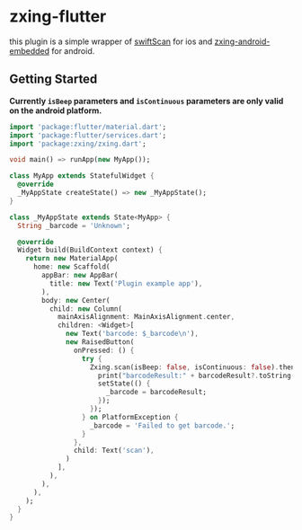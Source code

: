 # zxing-flutter

this plugin is a simple wrapper of [swiftScan](https://github.com/MxABC/swiftScan) for ios and [ zxing-android-embedded](https://github.com/journeyapps/zxing-android-embedded) for android.

## Getting Started
**Currently `isBeep` parameters and `isContinuous` parameters are only valid on the android platform.**
```dart
import 'package:flutter/material.dart';
import 'package:flutter/services.dart';
import 'package:zxing/zxing.dart';

void main() => runApp(new MyApp());

class MyApp extends StatefulWidget {
  @override
  _MyAppState createState() => new _MyAppState();
}

class _MyAppState extends State<MyApp> {
  String _barcode = 'Unknown';

  @override
  Widget build(BuildContext context) {
    return new MaterialApp(
      home: new Scaffold(
        appBar: new AppBar(
          title: new Text('Plugin example app'),
        ),
        body: new Center(
          child: new Column(
            mainAxisAlignment: MainAxisAlignment.center,
            children: <Widget>[
              new Text('barcode: $_barcode\n'),
              new RaisedButton(
                onPressed: () {
                  try {
                    Zxing.scan(isBeep: false, isContinuous: false).then((barcodeResult) {
                      print("barcodeResult:" + barcodeResult?.toString());
                      setState(() {
                        _barcode = barcodeResult;
                      });
                    });
                  } on PlatformException {
                    _barcode = 'Failed to get barcode.';
                  }
                },
                child: Text('scan'),
              )
            ],
          ),
        ),
      ),
    );
  }
}

```